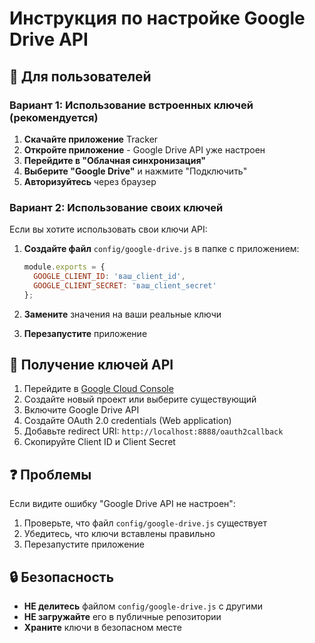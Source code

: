 # Инструкция по настройке Google Drive API

## 🚀 Для пользователей

### Вариант 1: Использование встроенных ключей (рекомендуется)

1. **Скачайте приложение** Tracker
2. **Откройте приложение** - Google Drive API уже настроен
3. **Перейдите в "Облачная синхронизация"**
4. **Выберите "Google Drive"** и нажмите "Подключить"
5. **Авторизуйтесь** через браузер

### Вариант 2: Использование своих ключей

Если вы хотите использовать свои ключи API:

1. **Создайте файл** `config/google-drive.js` в папке с приложением:
   ```javascript
   module.exports = {
     GOOGLE_CLIENT_ID: 'ваш_client_id',
     GOOGLE_CLIENT_SECRET: 'ваш_client_secret'
   };
   ```

2. **Замените** значения на ваши реальные ключи
3. **Перезапустите** приложение

## 🔧 Получение ключей API

1. Перейдите в [Google Cloud Console](https://console.cloud.google.com/)
2. Создайте новый проект или выберите существующий
3. Включите Google Drive API
4. Создайте OAuth 2.0 credentials (Web application)
5. Добавьте redirect URI: `http://localhost:8888/oauth2callback`
6. Скопируйте Client ID и Client Secret

## ❓ Проблемы

Если видите ошибку "Google Drive API не настроен":
1. Проверьте, что файл `config/google-drive.js` существует
2. Убедитесь, что ключи вставлены правильно
3. Перезапустите приложение

## 🔒 Безопасность

- **НЕ делитесь** файлом `config/google-drive.js` с другими
- **НЕ загружайте** его в публичные репозитории
- **Храните** ключи в безопасном месте